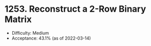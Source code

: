 # 1253. Reconstruct a 2-Row Binary Matrix
- Difficulty: Medium
- Acceptance: 43.1% (as of 2022-03-14)
